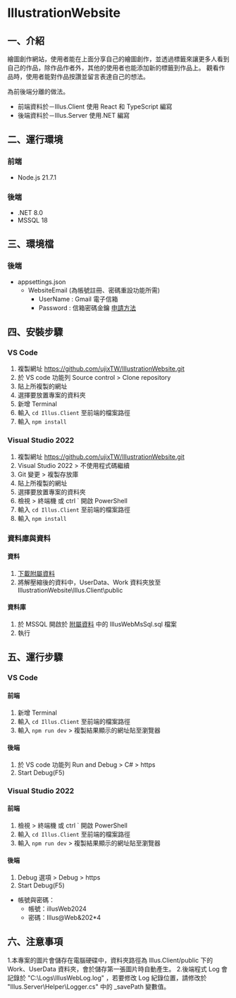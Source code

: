 # IllustrationWebsite

## 一、介紹

繪圖創作網站，使用者能在上面分享自己的繪圖創作，並透過標籤來讓更多人看到自己的作品，除作品作者外，其他的使用者也能添加新的標籤到作品上。
觀看作品時，使用者能對作品按讚並留言表達自己的想法。

為前後端分離的做法。

- 前端資料於－Illus.Client 使用 React 和 TypeScript 編寫
- 後端資料於－Illus.Server 使用.NET 編寫

## 二、運行環境

### 前端

- Node.js 21.7.1

### 後端

- .NET 8.0
- MSSQL 18

## 三、環境檔

### 後端

- appsettings.json
  - WebsiteEmail (為帳號註冊、密碼重設功能所需)
    - UserName : Gmail 電子信箱
    - Password : 信箱密碼金鑰 [申請方法](https://blog.hungwin.com.tw/cs-gmail/)

## 四、安裝步驟

### VS Code

1. 複製網址 https://github.com/ujixTW/IllustrationWebsite.git
2. 於 VS code 功能列 Source control > Clone repository
3. 貼上所複製的網址
4. 選擇要放置專案的資料夾
5. 新增 Terminal
6. 輸入 `cd Illus.Client` 至前端的檔案路徑
7. 輸入 `npm install`

### Visual Studio 2022

1. 複製網址 https://github.com/ujixTW/IllustrationWebsite.git
2. Visual Studio 2022 > 不使用程式碼繼續
3. Git 變更 > 複製存放庫
4. 貼上所複製的網址
5. 選擇要放置專案的資料夾
6. 檢視 > 終端機 或 ctrl ` 開啟 PowerShell
7. 輸入 `cd Illus.Client` 至前端的檔案路徑
8. 輸入 `npm install`

### 資料庫與資料

#### 資料

1. [下載附屬資料](https://drive.google.com/file/d/11ProxtBvGl-LmAu5t7QgTGkhjvb6htxl/view?usp=sharing)
2. 將解壓縮後的資料中，UserData、Work 資料夾放至 IllustrationWebsite\Illus.Client\public

#### 資料庫

1. 於 MSSQL 開啟於 [附屬資料](https://drive.google.com/file/d/11ProxtBvGl-LmAu5t7QgTGkhjvb6htxl/view?usp=sharing) 中的 IllusWebMsSql.sql 檔案
2. 執行

## 五、運行步驟

### VS Code

#### 前端

1. 新增 Terminal
2. 輸入 `cd Illus.Client` 至前端的檔案路徑
3. 輸入 `npm run dev` > 複製結果顯示的網址貼至瀏覽器

#### 後端

1. 於 VS code 功能列 Run and Debug > C# > https
2. Start Debug(F5)

### Visual Studio 2022

#### 前端

1. 檢視 > 終端機 或 ctrl ` 開啟 PowerShell
2. 輸入 `cd Illus.Client` 至前端的檔案路徑
3. 輸入 `npm run dev` > 複製結果顯示的網址貼至瀏覽器

#### 後端

1. Debug 選項 > Debug > https
2. Start Debug(F5)

- 帳號與密碼：
  - 帳號：illusWeb2024
  - 密碼：Illus@Web&202\*4

## 六、注意事項

1.本專案的圖片會儲存在電腦硬碟中，資料夾路徑為 Illus.Client/public 下的 Work、UserData 資料夾，會於儲存第一張圖片時自動產生。 2.後端程式 Log 會記錄於 "C:\Logs\IllusWebLog.log" ，若要修改 Log 紀錄位置，請修改於 "Illus.Server\Helper\Logger.cs" 中的 \_savePath 變數值。
